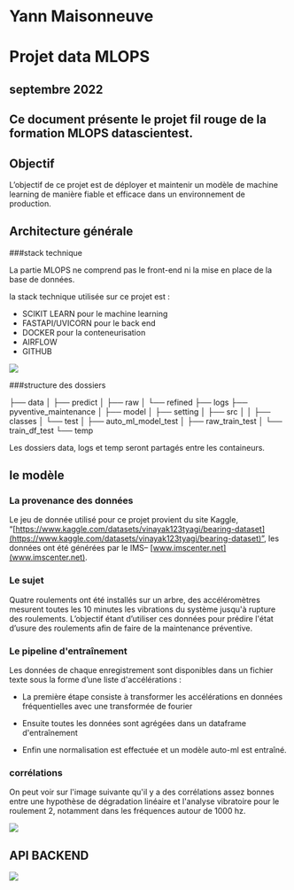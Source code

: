 # Yann Maisonneuve
# Projet data MLOPS 


## septembre 2022


## Ce document présente le projet fil rouge de la formation MLOPS datascientest.

## Objectif

L’objectif de ce projet est de déployer et maintenir un modèle de machine learning de manière fiable et efficace dans un environnement de production.


## Architecture générale

###stack technique

La partie MLOPS ne comprend pas le front-end ni la mise en place de la base de données.

la stack technique utilisée sur ce projet est :



* SCIKIT LEARN pour le machine learning
* FASTAPI/UVICORN pour le back end
* DOCKER pour la conteneurisation
* AIRFLOW
* GITHUB

<img src="https://docs.google.com/drawings/d/e/2PACX-1vRj-5h1rHX8isxGqMO7E-lkkDAcw6aEvzaTmAAYqUbyk560HHfPMG9I_TprmYOmk0IWF43FSqc0tPuK/pub?w=756&amp;h=378">

###structure des dossiers

├── data
│   ├── predict
│   ├── raw
│   └── refined
├── logs
├── pyventive_maintenance
│   ├── model
│   ├── setting
│   ├── src
│   │   ├── classes
│   └── test
│       ├── auto_ml_model_test
│       ├── raw_train_test
│       └── train_df_test
└── temp

Les dossiers data, logs et temp seront partagés entre les containeurs.
## le modèle


### La provenance des données

Le jeu de donnée utilisé pour ce projet provient du site Kaggle, “[https://www.kaggle.com/datasets/vinayak123tyagi/bearing-dataset](https://www.kaggle.com/datasets/vinayak123tyagi/bearing-dataset)”,  les données ont été générées par le IMS– [www.imscenter.net](www.imscenter.net).


### Le sujet

Quatre roulements ont été installés sur un arbre, des accéléromètres mesurent  toutes les 10 minutes les vibrations du système jusqu'à rupture des roulements. L’objectif étant d’utiliser ces données pour prédire l'état d’usure  des roulements afin de faire de la maintenance préventive.


### Le pipeline d'entraînement

Les données de chaque enregistrement sont disponibles dans un fichier texte sous la forme d’une liste d'accélérations :

- La première étape consiste à transformer les accélérations en données fréquentielles avec une transformée de fourier

- Ensuite toutes les données sont agrégées dans un dataframe d'entraînement

- Enfin une normalisation est effectuée et un modèle auto-ml est entraîné.

### corrélations
On peut voir sur l'image suivante qu'il y a des corrélations assez bonnes entre une hypothèse de dégradation linéaire et l'analyse vibratoire pour le roulement 2, notamment dans les fréquences autour de 1000 hz.

<img src="https://lh6.googleusercontent.com/MMU33ZPe_7ZjWH8-SEw36e9fjubxiJ68LsAdXzut2hObeNn2nP71I73XHye-QlX_QKE=w2400">

## API BACKEND

<img src="https://docs.google.com/drawings/d/e/2PACX-1vTM5uuNrdG9Jp5TrbSwDl-QstJh5TGHhdar9FrzFpes5uwhC6ihyOTUvessJNXq41alfAj-qbJSBku9/pub?w=960&amp;h=720">
